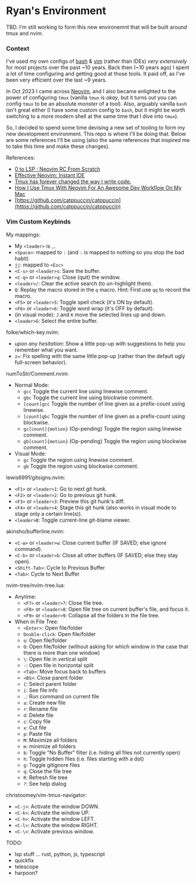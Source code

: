 # Ryan's Environment

TBD. I'm still working to form this new environemnt that will be built around tmux and nvim.

### Context

I've used my own configs of [bash](https://github.com/acu192/config-bash) & [vim](https://github.com/acu192/config-vim) (rather than IDEs) _very extensively_ for most projects over the past ~10 years. Back then (~10 years ago) I spent a lot of time configuring and getting good at those tools. It paid off, as I've been very efficient over the last ~9 years.

In Oct 2023 I came across [Neovim](https://github.com/neovim/neovim), and I also became enlighted to the power of configuring `tmux` (vanilla `tmux` is _okay_, but it turns out you can config `tmux` to be an absolute _monster_ of a tool). Also, arguably vanilla `bash` isn't great either (I have some custom config to `bash`, but it might be worth switching to a more modern shell at the same time that I dive into `tmux`).

So, I decided to spend some time devising a new set of tooling to form my new development environment. This repo is where I'll be doing that. Below are some references I'll be using (also the same references that inspired me to take this time and make these changes).

References:
- [0 to LSP : Neovim RC From Scratch](https://youtu.be/w7i4amO_zaE?si=hENKCR4plBRDahCa)
- [Effective Neovim: Instant IDE](https://youtu.be/stqUbv-5u2s?si=VZr16nnGmlm160GL)
- [Tmux has forever changed the way I write code.](https://youtu.be/DzNmUNvnB04?si=yRdO38tunEpp41yO)
- [How I Use Tmux With Neovim For An Awesome Dev Workflow On My Mac](https://youtu.be/U-omALWIBos?si=l9YqiBjJx35X92ii)
- [https://github.com/catppuccin/catppuccin](https://github.com/catppuccin/catppuccin)

### Vim Custom Keybinds

My mappings:
 - My `<leader>` is `,`.
 - `<Space>`: mapped to `:` (and `:` is mapped to nothing so you stop the bad habit)
 - `jj`: mapped to `<Esc>`
 - `<C-s>` or `<leader>s`: Save the buffer.
 - `<C-q>` or `<leader>q`: Close (quit) the window.
 - `<leader>/`: Clear the active search (to un-highlight them).
 - `Q`: Replay the macro stored in the `q` macro. Hint: First use `qq` to record the macro.
 - `<F5>` or `<leader>5`: Toggle spell check (it's ON by default).
 - `<F6>` or `<leader>6`: Toggle word wrap (it's OFF by default).
 - (in visual mode): `J` and `K` move the selected lines up and down.
 - `<leader>G`: Select the entire buffer.

folke/which-key.nvim:
 - _upon any hesitation_: Show a little pop-up with suggestions to help you remember what you want.
 - `z=`: Fix spelling with the same little pop-up (rather than the default ugly full-screen behavior).

numToStr/Comment.nvim:
 - Normal Mode:
   - `gcc` Toggle the current line using linewise comment.
   - `gbc` Toggle the current line using blockwise comment.
   - `[count]gcc` Toggle the number of line given as a prefix-count using linewise.
   - `[count]gbc` Toggle the number of line given as a prefix-count using blockwise.
   - `gc[count]{motion}` (Op-pending) Toggle the region using linewise comment.
   - `gb[count]{motion}` (Op-pending) Toggle the region using blockwise comment.
 - Visual Mode:
   - `gc` Toggle the region using linewise comment.
   - `gb` Toggle the region using blockwise comment.

lewis6991/gitsigns.nvim:
 - `<F1>` or `<leader>1`: Go to next git hunk.
 - `<F2>` or `<leader>2`: Go to previous git hunk.
 - `<F3>` or `<leader>3`: Preview this git hunk's diff.
 - `<F4>` or `<leader>4`: Stage this git hunk (also works in visual mode to stage only a certain line(s)).
 - `<leader>B`: Toggle current-line git-blame viewer.

akinsho/bufferline.nvim:
 - `<C-w>` or `<leader>w`: Close current buffer (IF SAVED; else ignore command).
 - `<C-b>` or `<leader>b`: Close all other buffers (IF SAVED; else they stay open).
 - `<Shift-Tab>`: Cycle to Previous Buffer
 - `<Tab>`: Cycle to Next Buffer

nvim-tree/nvim-tree.lua:
 - Anytime:
   - `<F7>` or `<leader>7`: Close file tree.
   - `<F8>` or `<leader>8`: Open file tree on current buffer's file, and focus it.
   - `<F9>` or `<leader>9`: Collapse all the folders in the file tree.
 - When in File Tree:
   - `<Enter>`: Open file/folder
   - `Double-click`: Open file/folder
   - `o`: Open file/folder
   - `O`: Open file/folder (without asking for which window in the case that there is more than one window)
   - `\`: Open file in vertical split
   - `-`: Open file in horizontal split
   - `<Tab>`: Move focus back to buffers
   - `<BS>`: Close parent folder
   - `{`: Select parent folder
   - `i`: See file info
   - `.`: Run command on current file
   - `a`: Create new file
   - `r`: Rename file
   - `d`: Delete file
   - `c`: Copy file
   - `x`: Cut file
   - `p`: Paste file
   - `M`: Maximize all folders
   - `m`: minimize all folders
   - `b`: Toggle "No Buffer" filter (i.e. hiding all files not currently open)
   - `h`: Toggle hidden files (i.e. files starting with a dot)
   - `g`: Toggle gitignore files
   - `q`: Close the file tree
   - `R`: Refresh file tree
   - `?`: See help dialog

christoomey/vim-tmux-navigator:
 - `<C-j>`: Activate the window DOWN.
 - `<C-k>`: Activate the window UP.
 - `<C-h>`: Activate the window LEFT.
 - `<C-l>`: Activate the window RIGHT.
 - `<C-\>`: Activate previous window.

TODO:
 - lsp stuff ... rust, python, js, typescript
 - quickfix
 - telescope
 - harpoon?
